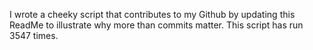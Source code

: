 I wrote a cheeky script that contributes to my Github by updating this ReadMe to illustrate why more than commits matter. This script has run 3547 times.